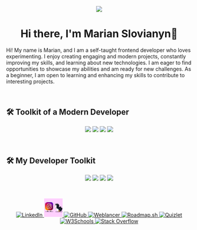 <div align="center">
<img src="https://media2.giphy.com/media/v1.Y2lkPTc5MGI3NjExeDByOGNoaGlzeTVzcmZ1cWF0azg3am1nbTRrOWc1YWNpeXVkMXJxbiZlcD12MV9pbnRlcm5hbF9naWZfYnlfaWQmY3Q9dHM/qEqiI3Oq7vBkoE236M/100.webp" width="500"/>
</div>

<h1 align="center">Hi there, I'm Marian Slovianyn👋</h1>

<p>Hi! My name is Marian, and I am a self-taught frontend developer who loves
experimenting. I enjoy creating engaging and modern projects, constantly improving
my skills, and learning about new technologies. I am eager to find opportunities to
showcase my abilities and am ready for new challenges. As a beginner, I am open to
learning and enhancing my skills to contribute to interesting projects.</p>

</br>

<h2>🛠️ Toolkit of a Modern Developer</h2>

<p align="center">
  <img src="https://img.shields.io/badge/HTML5-%23E34F26.svg?&style=for-the-badge&logo=html5&logoColor=white"/>
  <img src="https://img.shields.io/badge/CSS3-%231572B6.svg?&style=for-the-badge&logo=css3&logoColor=white"/>
  <img src="https://img.shields.io/badge/JavaScript-%23F7DF1E.svg?&style=for-the-badge&logo=javascript&logoColor=black"/>
  <img src="https://img.shields.io/badge/React-%2361DAFB.svg?&style=for-the-badge&logo=react&logoColor=black"/>
</p>

</br>

<h2>🛠️ My Developer Toolkit</h2>
<p align="center">
  <img src="https://img.shields.io/badge/Git-%23F05033.svg?&style=for-the-badge&logo=git&logoColor=white"/>
  <img src="https://img.shields.io/badge/GitHub-%23181717.svg?&style=for-the-badge&logo=github&logoColor=white"/>
  <img src="https://img.shields.io/badge/Visual%20Studio%20Code-%23007ACC.svg?&style=for-the-badge&logo=visual-studio-code&logoColor=white"/>
  <img src="https://img.shields.io/badge/Figma-%23F24E1E.svg?&style=for-the-badge&logo=figma&logoColor=white"/>
</p>

</br>


<p align="center">
  <a href="https://www.linkedin.com/in/your-username/" target="_blank">
    <img src="https://img.shields.io/badge/-LinkedIn-blue?style=flat-square&logo=Linkedin&logoColor=white" alt="LinkedIn"/>
  </a>
  <a href="https://www.instagram.com/your-username/" target="_blank">
    <img wight="50" height="50" src="Social Media/download.gif" alt="Instagram"/>
  </a>

  <a href="https://github.com/your-username" target="_blank">
    <img src="https://img.shields.io/badge/-GitHub-%23181717?style=flat-square&logo=github&logoColor=white" alt="GitHub"/>
  </a>
  <a href="https://weblancer.net/your-username/" target="_blank">
    <img src="https://img.shields.io/badge/-Weblancer-%23000?style=flat-square&logo=google-chrome&logoColor=white" alt="Weblancer"/>
  </a>
  <a href="https://roadmap.sh" target="_blank">
    <img src="https://img.shields.io/badge/-Roadmap.sh-%23007ACC?style=flat-square&logo=google-chrome&logoColor=white" alt="Roadmap.sh"/>
  </a>
  <a href="https://quizlet.com/" target="_blank">
    <img src="https://img.shields.io/badge/-Quizlet-%23007A33?style=flat-square&logo=quizlet&logoColor=white" alt="Quizlet"/>
  </a>
  <a href="https://www.w3schools.com/" target="_blank">
    <img src="https://img.shields.io/badge/-W3Schools-%232769C6?style=flat-square&logo=w3c&logoColor=white" alt="W3Schools"/>
  </a>
  <a href="https://stackoverflow.com/" target="_blank">
    <img src="https://img.shields.io/badge/-Stack%20Overflow-%23F48024?style=flat-square&logo=stackoverflow&logoColor=white" alt="Stack Overflow"/>
  </a>
</p>

 
